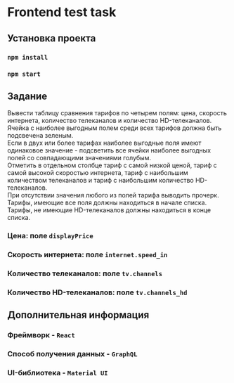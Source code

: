 # Frontend test task
## Установка проекта

### `npm install`
### `npm start`

## Задание
Вывести таблицу сравнения тарифов по четырем полям: цена, скорость интернета, количество телеканалов и количество HD-телеканалов.  
Ячейка с наиболее выгодным полем среди всех тарифов должна быть подсвечена зеленым.  
Если в двух или более тарифах наиболее выгодные поля имеют одинаковое значение - подсветить все ячейки наиболее выгодных полей со совпадающими значениями голубым.  
Отметить в отдельном столбце тариф с самой низкой ценой, тариф с самой высокой скоростью интернета, тариф с наибольшим количеством телеканалов и тариф с наибольшим количество HD-телеканалов.  
При отсутствии значения любого из полей тарифа выводить прочерк.  
Тарифы, имеющие все поля должны находиться в начале списка.  
Тарифы, не имеющие HD-телеканалов должны находиться в конце списка.
### Цена: поле `displayPrice`
### Скорость интернета: поле `internet.speed_in`
### Количество телеканалов: поле `tv.channels`
### Количество HD-телеканалов: поле `tv.channels_hd`

## Дополнительная информация
### Фреймворк - `React`
### Способ получения данных - `GraphQL`
### UI-библиотека - `Material UI`

